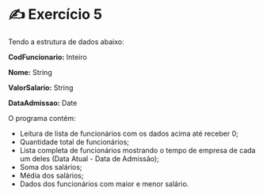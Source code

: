 # ✍️ Exercício 5
Tendo a estrutura de dados abaixo:

**CodFuncionario:** Inteiro

**Nome:** String

**ValorSalario:** String

**DataAdmissao:** Date
 
 O programa contém:
- Leitura de lista de funcionários com os dados acima até receber 0;
- Quantidade total de funcionários;
- Lista completa de funcionários mostrando o tempo de empresa de cada um deles (Data Atual - Data de Admissão);
- Soma dos salários;
- Média dos salários;
- Dados dos funcionários com maior e menor salário.
